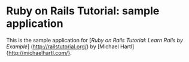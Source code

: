 # Ruby on Rails Tutorial: sample application

This is the sample application for 
[*Ruby on Rails Tutorial: Learn Rails by Example*] (http://railstutorial.org/)
by [Michael Hartl] {http://michaelhartl.com/}.